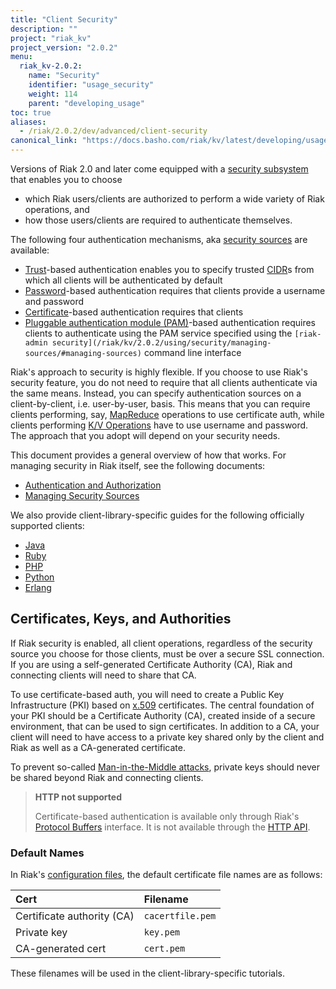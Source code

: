 ```yaml
---
title: "Client Security"
description: ""
project: "riak_kv"
project_version: "2.0.2"
menu:
  riak_kv-2.0.2:
    name: "Security"
    identifier: "usage_security"
    weight: 114
    parent: "developing_usage"
toc: true
aliases:
  - /riak/2.0.2/dev/advanced/client-security
canonical_link: "https://docs.basho.com/riak/kv/latest/developing/usage/security"
---
```


Versions of Riak 2.0 and later come equipped with a [security subsystem](/riak/kv/2.0.2/using/security/basics) that enables you to choose

* which Riak users/clients are authorized to perform a wide variety of
  Riak operations, and
* how those users/clients are required to authenticate themselves.

The following four authentication mechanisms, aka [security sources](/riak/kv/2.0.2/using/security/managing-sources/) are available:

* [Trust](/riak/kv/2.0.2/using/security/managing-sources/#trust-based-authentication)-based
  authentication enables you to specify trusted
  [CIDR](http://en.wikipedia.org/wiki/Classless_Inter-Domain_Routing)s
  from which all clients will be authenticated by default
* [Password](/riak/kv/2.0.2/using/security/managing-sources/#password-based-authentication)-based authentication requires
  that clients provide a username and password
* [Certificate](/riak/kv/2.0.2/using/security/managing-sources/#certificate-based-authentication)-based authentication
  requires that clients
* [Pluggable authentication module (PAM)](/riak/kv/2.0.2/using/security/managing-sources/#pam-based-authentication)-based authentication requires
  clients to authenticate using the PAM service specified using the
  `[riak-admin security](/riak/kv/2.0.2/using/security/managing-sources/#managing-sources)`
  command line interface

Riak's approach to security is highly flexible. If you choose to use
Riak's security feature, you do not need to require that all clients
authenticate via the same means. Instead, you can specify authentication
sources on a client-by-client, i.e. user-by-user, basis. This means that
you can require clients performing, say, [MapReduce](/riak/kv/2.0.2/developing/usage/mapreduce/)
operations to use certificate auth, while clients performing [K/V Operations](/riak/kv/2.0.2/developing/usage) have to use username and password. The approach
that you adopt will depend on your security needs.

This document provides a general overview of how that works. For
managing security in Riak itself, see the following documents:

* [Authentication and Authorization](/riak/kv/2.0.2/using/security/basics)
* [Managing Security Sources](/riak/kv/2.0.2/using/security/managing-sources/)

We also provide client-library-specific guides for the following
officially supported clients:

* [Java](/riak/kv/2.0.2/developing/usage/security/java)
* [Ruby](/riak/kv/2.0.2/developing/usage/security/ruby)
* [PHP](/riak/kv/2.0.2/developing/usage/security/php)
* [Python](/riak/kv/2.0.2/developing/usage/security/python)
* [Erlang](/riak/kv/2.0.2/developing/usage/security/erlang)

## Certificates, Keys, and Authorities

If Riak security is enabled, all client operations, regardless of the
security source you choose for those clients, must be over a secure SSL
connection. If you are using a self-generated Certificate Authority
(CA), Riak and connecting clients will need to share that CA.

To use certificate-based auth, you will need to create a Public Key
Infrastructure (PKI) based on
[x.509](http://en.wikipedia.org/wiki/X.509) certificates. The central
foundation of your PKI should be a Certificate Authority (CA), created
inside of a secure environment, that can be used to sign certificates.
In addition to a CA, your client will need to have access to a private
key shared only by the client and Riak as well as a CA-generated
certificate.

To prevent so-called [Man-in-the-Middle
attacks](http://en.wikipedia.org/wiki/Man-in-the-middle_attack), private
keys should never be shared beyond Riak and connecting clients.

> **HTTP not supported**
>
> Certificate-based authentication is available only through Riak's
[Protocol Buffers](/riak/kv/2.0.2/developing/api/protocol-buffers/) interface. It is not available through the
[HTTP API](/riak/kv/2.0.2/developing/api/http).

### Default Names

In Riak's [configuration files](/riak/kv/2.0.2/configuring/reference/#security), the
default certificate file names are as follows:

Cert | Filename
:----|:-------
Certificate authority (CA) | `cacertfile.pem`
Private key | `key.pem`
CA-generated cert | `cert.pem`

These filenames will be used in the client-library-specific tutorials.
